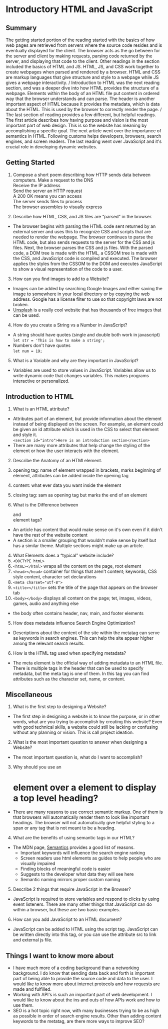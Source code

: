 # Introductory HTML and JavaScript

## Summary
The getting started portion of the reading started with the basics of how web pages are retrieved from servers where the source code resides and is eventually displayed for the client. The browser acts as the go between for the server and client by making requests, parsing code returned by the server, and displaying that code to the client. Other readings in the section included the basics of HTML and JS. HTML, JS, and CSS work together to create webpages when parsed and rendered by a browser. HTML and CSS are markup languages that give structure and style to a webpage while JS gives a webpage interactivity.
/
Introduction to HTML was the next reading section, and was a deeper dive into how HTML provides the structure of a webpage. Elements within the body of an HTML file put content in ordered way that the browser understands and can parse. The header is another important aspect of HTML because it provides the metadata, which is data about the HTML. This is used by the browser to correctly render the page.
/
The last section of reading provides a few different, but helpful readings. The first article describes how having purpose and vision is the most important part of web design. This is so the website has meaning by accomplishing a specific goal. The next article went over the importance of semantics in HTML. Following customs helps developers, browsers, search engines, and screen readers. The last reading went over JavaScript and it's crucial role in developing dynamic websites.

## Getting Started
1. Compose a short poem describing how HTTP sends data between computers.
Make a request to the DNS
\
Receive the IP address
\
Send the server an HTTP request
\
A 200 OK means you can access
\
The server sends files to process
\
The browser assembles to visually express

2. Describe how HTML, CSS, and JS files are “parsed” in the browser.
- The browser begins with parsing the HTML code sent returned by an external server and uses this to recognize CSS and scripts that are needed to render the webpage. The browser continues to parse the HTML code, but also sends requests to the server for the CSS and js files. Next, the browser parses the CSS and js files. With the parsed code, a DOM tree is made with the HTML, a CSSOM tree is made with the CSS, and JavaScript code is compiled and executed. The browser applies the styles from the CSSOM to the DOM and executes JavaScript to show a visual representation of the code to a user.

3. How can you find images to add to a Website?
- Images can be added by searching Google Images and either saving the image to somewhere in your local directory or by copying the web address. Google has a license filter to use so that copyright laws are not broken.
- [Unsplash](https://unsplash.com/) is a really cool website that has thousands of free images that can be used.

4. How do you create a String vs a Number in JavaScript?
- A string should have quotes (single and double both work in javascript)
\
``` let str = 'This is how to make a string'; ```
- Numbers don't have quotes
\
``` let num = 19; ```

5. What is a Variable and why are they important in JavaScript?
- Variables are used to store values in JavaScript. Variables allow us to write dynamic code that changes variables. This makes programs interactive or personalized.

## Introduction to HTML
1. What is an HTML attribute?
- Attributes part of an element, but provide information about the element instead of being displayed on the screen. For example, an element could be given an id attribute which is used in the CSS to select that element and style it.
\
``` <section id="intro">Here is an introduction section</section> ```
- There are many more attributes that help change the styling of the element or how the user interacts with the element.

2. Describe the Anatomy of an HTMl element.
  1. opening tag: name of element wrapped in brackets, marks beginning of element, attributes can be added inside the opening tag
  2. content: what ever data you want inside the element
  3. closing tag: sam as opening tag but marks the end of an element

3. What is the Difference between <article> and <section> element tags?
- An article has content that would make sense on it's own even if it didn't have the rest of the website content
- A section is a smaller grouping that wouldn't make sense by itself but has a similar theme. Multiple sections might make up an article.

4. What Elements does a “typical” website include?
  1. ``` <DOCTYPE htmL> ```
  2. ``` <htmL></html> ``` wraps all the content on the page, root element
  3. ``` <head></head> ``` container for things that aren't content; keywords, CSS style content, character set declarations
  4. ``` <meta charset="utf-8"> ```
  5. ``` <title></title> ``` sets the title of the page that appears on the browser tab
  6. ``` <body></body> ``` displays all content on the page; tet, images, videos, games, audio and anything else</br>
  - the body often contains header, nav, main, and footer elements

5. How does metadata influence Search Engine Optimization?
- Descriptions about the content of the site within the metatag can serve as keywords in search engines. This can help the site appear higher among the relevant search results.

6. How is the <meta> HTML tag used when specifying metadata?
- The meta element is the official way of adding metadata to an HTML file. There is multiple tags in the header that can be used to specify metadata, but the meta tag is one of them. In this tag you can find attributes such as the character set, name, or content.

## Miscellaneous
1. What is the first step to designing a Website?
- The first step in designing a website is to know the purpose, or in other words, what are you trying to accomplish by creating this website? Even with good technical skills, a website could still be lacking or confusing without any planning or vision. This is call project ideation.

2. What is the most important question to answer when designing a Website?
- The most important question is, what do I want to accomplish?

3. Why should you use an <h1> element over a <span> element to display a top level heading?
- There are many reasons to use correct semantic markup. One of them is that browsers will automatically render them to look like important headings. The browser will not automatically give helpful styling to a span or any tag that is not meant to be a heading.
4. What are the benefits of using semantic tags in our HTML?
- The MDN page, [Semantics](https://developer.mozilla.org/en-US/docs/Glossary/Semantics) provides a good list of reasons.
  - Important keywords will influence the search engine ranking
  - Screen readers use html elements as guides to help people who are visually impaired
  - Finding blocks of meaningful code is easier
  - Suggests to the developer what data they will see here
  - Semantic naming mirrors proper custom naming

5. Describe 2 things that require JavaScript in the Browser?
- JavaScript is required to store variables and respond to clicks by using event listeners. There are many other things that JavaScript can do within a browser, but these are two basic examples.

6. How can you add JavaScript to an HTML document?
- JavaScript can be added to HTML using the script tag. JavaScript can be written directly into this tag, or you can use the attribute src to link and external js file.

## Things I want to know more about
- I have much more of a coding background than a networking background. I do know that sending data back and forth is important part of being able to provide the source code and data to the user. I would like to know more about internet protocols and how requests are made and fulfilled.
- Working with API's is such an important part of web development. I would like to know about the ins and outs of how APIs work and how to use them.
- SEO is a hot topic right now, with many businesses trying to be as high as possible in order of search engine results. Other than adding content keywords to the metatag, are there more ways to improve SEO?
